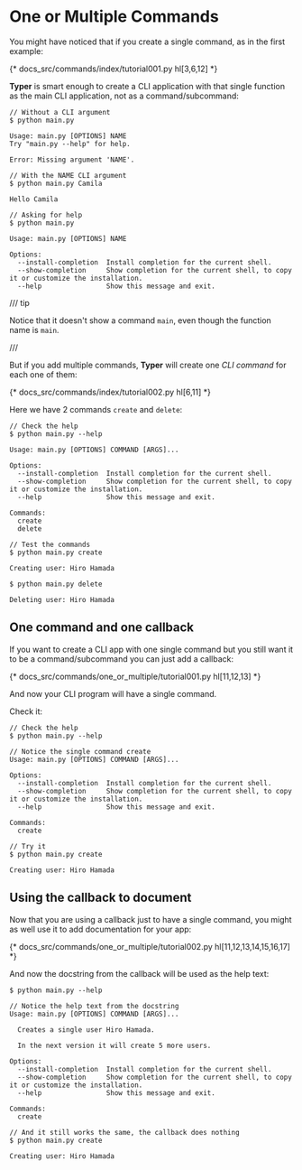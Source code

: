 # One or Multiple Commands

You might have noticed that if you create a single command, as in the first example:

{* docs_src/commands/index/tutorial001.py hl[3,6,12] *}

**Typer** is smart enough to create a CLI application with that single function as the main CLI application, not as a command/subcommand:

<div class="termy">

```console
// Without a CLI argument
$ python main.py

Usage: main.py [OPTIONS] NAME
Try "main.py --help" for help.

Error: Missing argument 'NAME'.

// With the NAME CLI argument
$ python main.py Camila

Hello Camila

// Asking for help
$ python main.py

Usage: main.py [OPTIONS] NAME

Options:
  --install-completion  Install completion for the current shell.
  --show-completion     Show completion for the current shell, to copy it or customize the installation.
  --help                Show this message and exit.
```

</div>

/// tip

Notice that it doesn't show a command `main`, even though the function name is `main`.

///

But if you add multiple commands, **Typer** will create one *CLI command* for each one of them:

{* docs_src/commands/index/tutorial002.py hl[6,11] *}

Here we have 2 commands `create` and `delete`:

<div class="termy">

```console
// Check the help
$ python main.py --help

Usage: main.py [OPTIONS] COMMAND [ARGS]...

Options:
  --install-completion  Install completion for the current shell.
  --show-completion     Show completion for the current shell, to copy it or customize the installation.
  --help                Show this message and exit.

Commands:
  create
  delete

// Test the commands
$ python main.py create

Creating user: Hiro Hamada

$ python main.py delete

Deleting user: Hiro Hamada
```

</div>

## One command and one callback

If you want to create a CLI app with one single command but you still want it to be a command/subcommand you can just add a callback:

{* docs_src/commands/one_or_multiple/tutorial001.py hl[11,12,13] *}

And now your CLI program will have a single command.

Check it:

<div class="termy">

```console
// Check the help
$ python main.py --help

// Notice the single command create
Usage: main.py [OPTIONS] COMMAND [ARGS]...

Options:
  --install-completion  Install completion for the current shell.
  --show-completion     Show completion for the current shell, to copy it or customize the installation.
  --help                Show this message and exit.

Commands:
  create

// Try it
$ python main.py create

Creating user: Hiro Hamada
```

</div>

## Using the callback to document

Now that you are using a callback just to have a single command, you might as well use it to add documentation for your app:

{* docs_src/commands/one_or_multiple/tutorial002.py hl[11,12,13,14,15,16,17] *}

And now the docstring from the callback will be used as the help text:

<div class="termy">

```console
$ python main.py --help

// Notice the help text from the docstring
Usage: main.py [OPTIONS] COMMAND [ARGS]...

  Creates a single user Hiro Hamada.

  In the next version it will create 5 more users.

Options:
  --install-completion  Install completion for the current shell.
  --show-completion     Show completion for the current shell, to copy it or customize the installation.
  --help                Show this message and exit.

Commands:
  create

// And it still works the same, the callback does nothing
$ python main.py create

Creating user: Hiro Hamada
```

</div>
